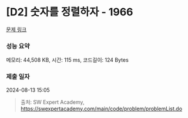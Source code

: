 # [D2] 숫자를 정렬하자 - 1966 

[문제 링크](https://swexpertacademy.com/main/code/problem/problemDetail.do?contestProbId=AV5PrmyKAWEDFAUq) 

### 성능 요약

메모리: 44,508 KB, 시간: 115 ms, 코드길이: 124 Bytes

### 제출 일자

2024-08-13 15:05



> 출처: SW Expert Academy, https://swexpertacademy.com/main/code/problem/problemList.do